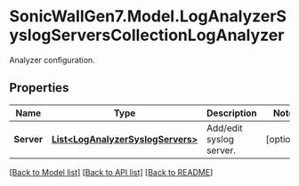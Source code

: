 # SonicWallGen7.Model.LogAnalyzerSyslogServersCollectionLogAnalyzer
Analyzer configuration.

## Properties

Name | Type | Description | Notes
------------ | ------------- | ------------- | -------------
**Server** | [**List&lt;LogAnalyzerSyslogServers&gt;**](LogAnalyzerSyslogServers.md) | Add/edit syslog server. | [optional] 

[[Back to Model list]](../README.md#documentation-for-models) [[Back to API list]](../README.md#documentation-for-api-endpoints) [[Back to README]](../README.md)

